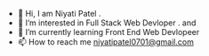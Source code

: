 - 👋 Hi, I am Niyati Patel . 
- 👀 I’m interested in Full Stack Web Devloper . and  
- 🌱 I’m currently learning Front End Web Devlopeer 
- 📫 How to reach me niyatipatel0701@gmail.com

<!---
niyatiit/niyatiit is a ✨ special ✨ repository because its `README.md` (this file) appears on your GitHub profile.
You can click the Preview link to take a look at your changes.
--->
